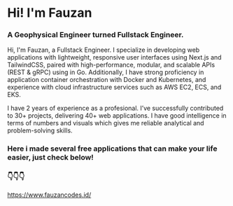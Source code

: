 # Hi! I'm Fauzan

### A Geophysical Engineer turned Fullstack Engineer. 

Hi, I'm Fauzan, a Fullstack Engineer. I specialize in developing web applications with lightweight, responsive user interfaces using Next.js and TailwindCSS, paired with high-performance, modular, and scalable APIs (REST & gRPC) using in Go. Additionally, I have strong proficiency in application container orchestration with Docker and Kubernetes, and experience with cloud infrastructure services such as AWS EC2, ECS, and EKS.

I have 2 years of experience as a profesional. I’ve successfully contributed to 30+ projects, delivering 40+ web applications. I have good intelligence in terms of numbers and visuals which gives me reliable analytical and problem-solving skills.

### Here i made several free applications that can make your life easier, just check below!

### 👇👇👇

https://www.fauzancodes.id/
